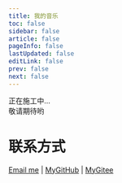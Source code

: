 ```yaml
---
title: 我的音乐
toc: false
sidebar: false
article: false
pageInfo: false
lastUpdated: false
editLink: false
prev: false
next: false
---
```

<!-- <Meting server="netease"
        type="playlist"
        mid="2130110815"
        :volume="0.5"
        :lrc-type="3"/> -->

正在施工中...  
敬请期待哟

# 联系方式
<div>
<i class="iconfont feiyu-email-fill"></i>
<a target="_blank" rel="noopener" href="mailto:sakurafeiyu666@163.com">Email me</a>
<span>|</span>
<i class="iconfont feiyu-github"></i>
<a target="_blank" rel="noopener" href="https://github.com/a1046700338">MyGitHub</a>
<span>|</span>
<i class="iconfont feiyu-gitee-fill-round"></i>
<a target="_blank" rel="noopener" href="https://gitee.com/sakurafeiyu/">MyGitee</a>
</div>